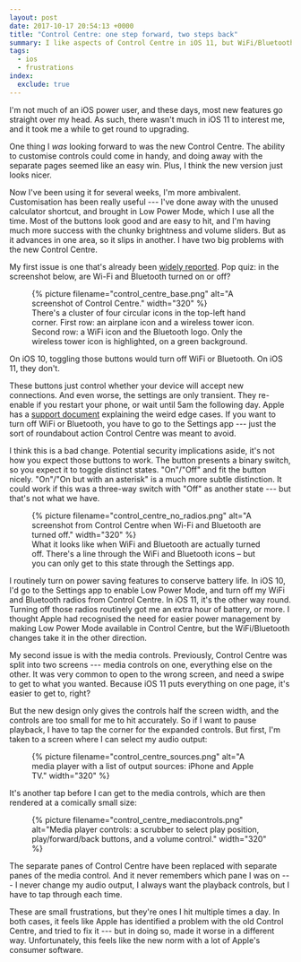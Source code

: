 ```yaml
---
layout: post
date: 2017-10-17 20:54:13 +0000
title: "Control Centre: one step forward, two steps back"
summary: I like aspects of Control Centre in iOS 11, but WiFi/Bluetooth and audio playback are both immensely frustrating.
tags:
  - ios
  - frustrations
index:
  exclude: true
---
```


I'm not much of an iOS power user, and these days, most new features go straight over my head.
As such, there wasn't much in iOS 11 to interest me, and it took me a while to get round to upgrading.

One thing I *was* looking forward to was the new Control Centre.
The ability to customise controls could come in handy, and doing away with the separate pages seemed like an easy win.
Plus, I think the new version just looks nicer.

Now I've been using it for several weeks, I'm more ambivalent.
Customisation has been really useful --- I've done away with the unused calculator shortcut, and brought in Low Power Mode, which I use all the time.
Most of the buttons look good and are easy to hit, and I'm having much more success with the chunky brightness and volume sliders.
But as it advances in one area, so it slips in another.
I have two big problems with the new Control Centre.

My first issue is one that's already been [widely reported][guardian].
Pop quiz: in the screenshot below, are Wi-Fi and Bluetooth turned on or off?

<figure>
  {%
    picture
    filename="control_centre_base.png"
    alt="A screenshot of Control Centre."
    width="320"
  %}
  <figcaption>
    There's a cluster of four circular icons in the top-left hand corner.
    First row: an airplane icon and a wireless tower icon.
    Second row: a WiFi icon and the Bluetooth logo.
    Only the wireless tower icon is highlighted, on a green background.
  </figcaption>
</figure>

On iOS 10, toggling those buttons would turn off WiFi or Bluetooth.
On iOS 11, they don't.

These buttons just control whether your device will accept new connections.
And even worse, the settings are only transient.
They re-enable if you restart your phone, or wait until 5am the following day.
Apple has a [support document][support] explaining the weird edge cases.
If you want to turn off WiFi or Bluetooth, you have to go to the Settings app --- just the sort of roundabout action Control Centre was meant to avoid.

I think this is a bad change.
Potential security implications aside, it's not how you expect those buttons to work.
The button presents a binary switch, so you expect it to toggle distinct states.
"On"/"Off" and fit the button nicely.
"On"/"On but with an asterisk" is a much more subtle distinction.
It could work if this was a three-way switch with "Off" as another state --- but that's not what we have.

<figure>
  {%
    picture
    filename="control_centre_no_radios.png"
    alt="A screenshot from Control Centre when Wi-Fi and Bluetooth are turned off."
    width="320"
  %}
  <figcaption>
    What it looks like when WiFi and Bluetooth are actually turned off.
    There's a line through the WiFi and Bluetooth icons &ndash; but you can only get to this state through the Settings app.
  </figcaption>
</figure>

I routinely turn on power saving features to conserve battery life.
In iOS 10, I'd go to the Settings app to enable Low Power Mode, and turn off my WiFi and Bluetooth radios from Control Centre.
In iOS 11, it's the other way round.
Turning off those radios routinely got me an extra hour of battery, or more.
I thought Apple had recognised the need for easier power management by making Low Power Mode available in Control Centre, but the WiFi/Bluetooth changes take it in the other direction.

My second issue is with the media controls.
Previously, Control Centre was split into two screens --- media controls on one, everything else on the other.
It was very common to open to the wrong screen, and need a swipe to get to what you wanted.
Because iOS 11 puts everything on one page, it's easier to get to, right?

But the new design only gives the controls half the screen width, and the controls are too small for me to hit accurately.
So if I want to pause playback, I have to tap the corner for the expanded controls.
But first, I'm taken to a screen where I can select my audio output:

<figure>
  {%
    picture
    filename="control_centre_sources.png"
    alt="A media player with a list of output sources: iPhone and Apple TV."
    width="320"
  %}
</figure>

It's another tap before I can get to the media controls, which are then rendered at a comically small size:

<figure>
  {%
    picture
    filename="control_centre_mediacontrols.png"
    alt="Media player controls: a scrubber to select play position, play/forward/back buttons, and a volume control."
    width="320"
  %}
</figure>

The separate panes of Control Centre have been replaced with separate panes of the media control.
And it never remembers which pane I was on --- I never change my audio output, I always want the playback controls, but I have to tap through each time.

These are small frustrations, but they're ones I hit multiple times a day.
In both cases, it feels like Apple has identified a problem with the old Control Centre, and tried to fix it --- but in doing so, made it worse in a different way.
Unfortunately, this feels like the new norm with a lot of Apple's consumer software.

[guardian]: https://www.theguardian.com/technology/2017/sep/21/ios-11-apple-toggling-wifi-bluetooth-control-centre-doesnt-turn-them-off
[support]: https://support.apple.com/en-us/HT208086

